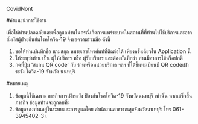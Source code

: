 CovidNont

#คำแนะนำการใช้งาน

เพื่อให้ท่านปลอดภัยและเพื่อดูแลท่านในกรณีเกิดการแพร่ระบาดในสถานที่ที่ท่านไปใช้บริการและอาจ
สัมผัสผู้ป่วยยืนยันโรคโควิด-19 จึงขอความร่วมมือ ดังนี้

1. ขอให้ท่านบันทึกชื่อ นามสกุล หมายเลขโทรศัพท์ที่ติดต่อได้ เพียงครั้งเดียวใน Application นี้
2. ให้ระบุว่าท่าน เป็น ผู้ให้บริการ หรือ ผู้รับบริการ และต้องบันทึกว่า ท่านมีอาการไข้หรือปกติ
3. กดที่ปุ่ม 'สแกน QR code' กับ ร้านหรือหน่วยบริการ ฯลฯ ที่ได้ขึ้นทะเบียนมี QR codeเฝ้าระวัง โควิด-19 จังหวัด นนทบุรี


#หมายเหตุ
1. ข้อมูลนี้ใช้เฉพาะ ภารกิจการเฝ้าระวัง ป้องกันโรคโควิด-19 จังหวัดนนทบุรี เท่านั้น
   หากเสร็จสิ้นภารกิจ ข้อมูลท่านจะถูกลบทิ้ง
2. ข้อมูลของท่านอยู่ในระบบและการดูแลโดย สำนักงานสาธารณสุขจังหวัดนนทบุรี
   โทร 061-3945402-3
เ



